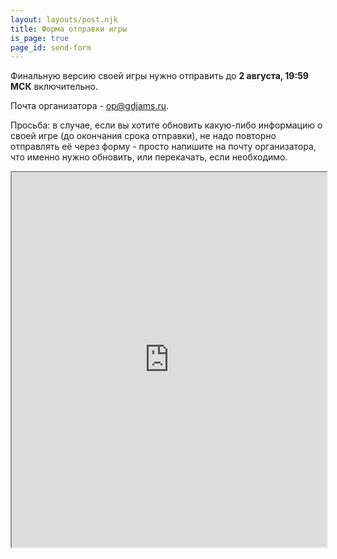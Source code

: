 ```yaml
---
layout: layouts/post.njk
title: Форма отправки игры
is_page: true
page_id: send-form
---
```

Финальную версию своей игры нужно отправить до **2 августа, 19:59 МСК** включительно.

Почта организатора - [op@gdjams.ru](mailto:op@gdjams.ru).

Просьба: в случае, если вы хотите обновить какую-либо информацию о своей игре (до окончания срока отправки), не надо повторно отправлять её через форму - просто напишите на почту организатора, что именно нужно обновить, или перекачать, если необходимо.

<iframe src="https://gd-twg20-app.blyat.science/client/#/send" style="
    width: 100%;
    height: 600px;
" title=""></iframe>
